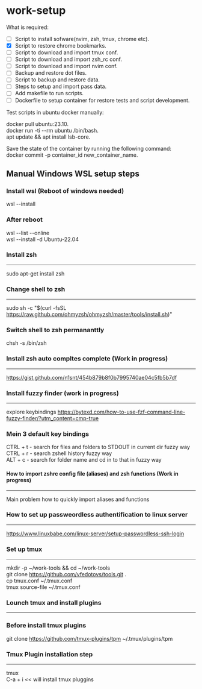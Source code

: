 # work-setup

What is required:   
- [ ] Script to install sofware(nvim, zsh, tmux, chrome etc).   
- [x] Script to restore chrome bookmarks.    
- [ ] Script to download and import tmux conf.    
- [ ] Script to download and import zsh_rc conf.    
- [ ] Script to download and import nvim conf.  
- [ ] Backup and restore dot files.  
- [ ] Script to backup and restore data.  
- [ ] Steps to setup and import pass data.  
- [ ] Add makefile to run scripts.  
- [ ] Dockerfile to setup container for restore tests and script development.  

Test scripts in ubuntu docker manually:      

docker pull ubuntu:23.10.  
docker run -ti --rm ubuntu /bin/bash.  
apt update && apt install lsb-core.  


Save the state of the container by running the following command:   
docker commit -p container_id new_container_name.   


## Manual Windows WSL setup steps   

### Install wsl  (Reboot of windows needed) 
wsl --install   
  
### After reboot   
wsl --list --online   
wsl --install -d Ubuntu-22.04   


### Install zsh
---------------
sudo apt-get install zsh

### Change shell to zsh
---------------------
sudo sh -c "$(curl -fsSL https://raw.github.com/ohmyzsh/ohmyzsh/master/tools/install.sh)"

### Switch shell to zsh permananttly
chsh -s /bin/zsh


### Install zsh auto compltes complete (Work in progress)
---------------
https://gist.github.com/n1snt/454b879b8f0b7995740ae04c5fb5b7df

### Install fuzzy finder (work in progress)
-------------------
explore keybindings
https://bytexd.com/how-to-use-fzf-command-line-fuzzy-finder/?utm_content=cmp-true

### Mein 3 default key bindings   
CTRL + t - search for files and folders to STDOUT in current dir fuzzy way   
CTRL + r - search zshell history fuzzy way   
ALT + c - search for folder name and cd in to that in fuzzy way   



#### How to import zshrc config file (aliases) and zsh functions (Work in progress) 
---------------------------------------------------------
Main problem how to quickly import aliases and functions   


### How to set up passweordless authentification to linux server
-----------------------------------
https://www.linuxbabe.com/linux-server/setup-passwordless-ssh-login


### Set up tmux  
---------------   
mkdir -p ~/work-tools  && cd ~/work-tools    
git clone https://github.com/vfedotovs/tools.git .    
cp tmux.conf ~/.tmux.conf   
tmux source-file ~/.tmux.conf   

### Lounch tmux and install plugins   
------------------------------------   
### Before install tmux plugins   
git clone https://github.com/tmux-plugins/tpm ~/.tmux/plugins/tpm   

### Tmux Plugin installation step   
----------------------------------  
tmux   
C-a + i  << will install tmux pluggins   
